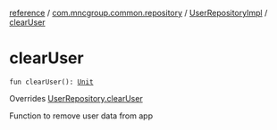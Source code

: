 [reference](../../index.md) / [com.mncgroup.common.repository](../index.md) / [UserRepositoryImpl](index.md) / [clearUser](./clear-user.md)

# clearUser

`fun clearUser(): `[`Unit`](https://kotlinlang.org/api/latest/jvm/stdlib/kotlin/-unit/index.html)

Overrides [UserRepository.clearUser](../-user-repository/clear-user.md)

Function to remove user data from app

